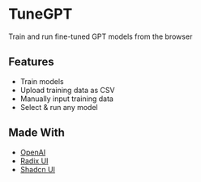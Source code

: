 # TuneGPT

Train and run fine-tuned GPT models from the browser

## Features

- Train models
- Upload training data as CSV
- Manually input training data
- Select & run any model

## Made With

- [OpenAI](https://openai.com/)
- [Radix UI](https://www.radix-ui.com/)
- [Shadcn UI](https://ui.shadcn.com/)

